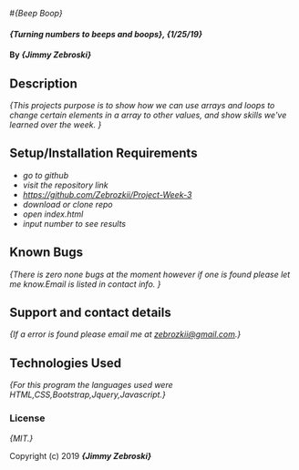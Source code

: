 #_{Beep Boop}_

#### _{Turning numbers to beeps and boops}, {1/25/19}_

#### By _**{Jimmy Zebroski}**_

## Description

_{This projects purpose is to show how we can use arrays and loops to change certain elements in a array to other values, and show skills we've learned over the week. }_

## Setup/Installation Requirements

* _go to github_
* _visit the repository link_
* _https://github.com/Zebrozkii/Project-Week-3_
* _download or clone repo_
* _open index.html_
* _input number to see results_


## Known Bugs

_{There is zero none bugs at the moment however if one is found please let me know.Email is listed in contact info. }_

## Support and contact details

_{If a error is found please email me at zebrozkii@gmail.com.}_

## Technologies Used

_{For this program the languages used were HTML,CSS,Bootstrap,Jquery,Javascript.}_

### License

*{MIT.}*

Copyright (c) 2019 **_{Jimmy Zebroski}_**
